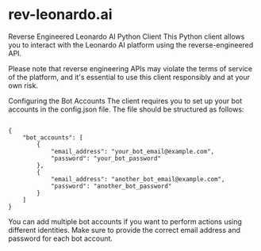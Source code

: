 # rev-leonardo.ai

Reverse Engineered Leonardo AI Python Client
This Python client allows you to interact with the Leonardo AI platform using the reverse-engineered API. 

Please note that reverse engineering APIs may violate the terms of service of the platform, and it's essential to use this client responsibly and at your own risk.

Configuring the Bot Accounts
The client requires you to set up your bot accounts in the config.json file. 
The file should be structured as follows:


```

{
    "bot_accounts": [
        {
            "email_address": "your_bot_email@example.com",
            "password": "your_bot_password"
        },
        {
            "email_address": "another_bot_email@example.com",
            "password": "another_bot_password"
        }
    ]
}

```

You can add multiple bot accounts if you want to perform actions using different identities.
Make sure to provide the correct email address and password for each bot account.
